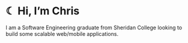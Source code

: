 # ☾ Hi, I’m Chris

I am a Software Engineering graduate from Sheridan College looking to build some scalable web/mobile applications. 
